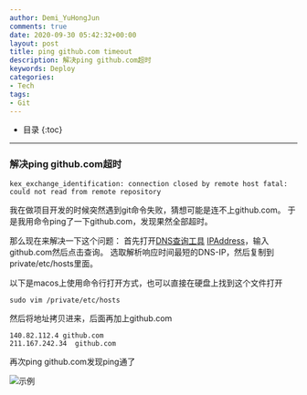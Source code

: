 ```yaml
---
author: Demi_YuHongJun
comments: true
date: 2020-09-30 05:42:32+00:00
layout: post
title: ping github.com timeout
description: 解决ping github.com超时
keywords: Deploy
categories:
- Tech
tags:
- Git
---
```

* 目录
{:toc}
---

### 解决ping github.com超时

```
kex_exchange_identification: connection closed by remote host fatal: could not read from remote repository
```
我在做项目开发的时候突然遇到git命令失败，猜想可能是连不上github.com。
于是我用命令ping了一下github.com，发现果然全部超时。

那么现在来解决一下这个问题：
首先打开[DNS查询工具](https://tools.ipip.net/dns.php) [IPAddress](https://github.com.ipaddress.com/)，输入github.com然后点击查询。
选取解析响应时间最短的DNS-IP，然后复制到private/etc/hosts里面。

以下是macos上使用命令行打开方式，也可以直接在硬盘上找到这个文件打开
```
sudo vim /private/etc/hosts
```
然后将地址拷贝进来，后面再加上github.com
```
140.82.112.4 github.com
211.167.242.34  github.com
```
再次ping github.com发现ping通了

![示例](https://yuhongjun.github.io/assets/media/09-2020/2020-09-30.png)